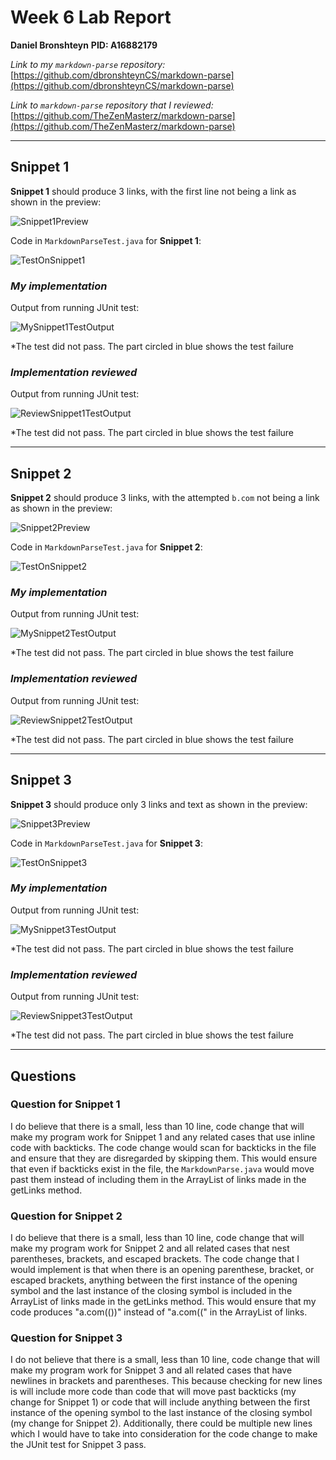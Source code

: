 # Week 6 Lab Report 
**Daniel Bronshteyn**
**PID: A16882179**

*Link to my `markdown-parse` repository:* [https://github.com/dbronshteynCS/markdown-parse](https://github.com/dbronshteynCS/markdown-parse)

*Link to `markdown-parse` repository that I reviewed:* [https://github.com/TheZenMasterz/markdown-parse](https://github.com/TheZenMasterz/markdown-parse)

---

## **Snippet 1**

**Snippet 1** should produce 3 links, with the first line not being a link as shown in the preview:

![Snippet1Preview](Week8ImagesFolder/Snippet1Expected.png)

Code in `MarkdownParseTest.java` for **Snippet 1**:

![TestOnSnippet1](Week8ImagesFolder/TurningSnippet1IntoTest.png)


### *My implementation*

Output from running JUnit test:

![MySnippet1TestOutput](Week8ImagesFolder/MySnippet1TestOutput.png)

*The test did not pass. The part circled in blue shows the test failure

### *Implementation reviewed*

Output from running JUnit test:

![ReviewSnippet1TestOutput](Week8ImagesFolder/ReviewSnippet1TestOutput.png)

*The test did not pass. The part circled in blue shows the test failure

---

## **Snippet 2**

**Snippet 2** should produce 3 links, with the attempted ```b.com``` not being a link as shown in the preview:

![Snippet2Preview](Week8ImagesFolder/Snippet2Expected.png)

Code in `MarkdownParseTest.java` for **Snippet 2**:

![TestOnSnippet2](Week8ImagesFolder/TurningSnippet2IntoTest.png)

### *My implementation*

Output from running JUnit test:

![MySnippet2TestOutput](Week8ImagesFolder/MySnippet2TestOutput.png)

*The test did not pass. The part circled in blue shows the test failure

### *Implementation reviewed*

Output from running JUnit test:

![ReviewSnippet2TestOutput](Week8ImagesFolder/ReviewSnippet2TestOutput.png)

*The test did not pass. The part circled in blue shows the test failure

---

## **Snippet 3**

**Snippet 3** should produce only 3 links and text as shown in the preview:

![Snippet3Preview](Week8ImagesFolder/Snippet3Expected.png)

Code in `MarkdownParseTest.java` for **Snippet 3**:

![TestOnSnippet3](Week8ImagesFolder/TurningSnippet3IntoTest.png)

### *My implementation*

Output from running JUnit test:

![MySnippet3TestOutput](Week8ImagesFolder/MySnippet3TestOutput.png)

*The test did not pass. The part circled in blue shows the test failure

### *Implementation reviewed*

Output from running JUnit test:

![ReviewSnippet3TestOutput](Week8ImagesFolder/ReviewSnippet3TestOutput.png)

*The test did not pass. The part circled in blue shows the test failure

---

## **Questions**

### **Question for Snippet 1**

I do believe that there is a small, less than 10 line, code change that will make my program work for Snippet 1 and any related cases that use inline code with backticks. The code change would scan for backticks in the file and ensure that they are disregarded by skipping them. This would ensure that even if backticks exist in the file, the `MarkdownParse.java` would move past them instead of including them in the ArrayList of links made in the getLinks method.

### **Question for Snippet 2**

I do believe that there is a small, less than 10 line, code change that will make my program work for Snippet 2 and all related cases that nest parentheses, brackets, and escaped brackets. The code change that I would implement is that when there is an opening parenthese, bracket, or escaped brackets, anything between the first instance of the opening symbol and the last instance of the closing symbol is included in the ArrayList of links made in the getLinks method. This would ensure that my code produces "a.com(())" instead of "a.com((" in the ArrayList of links. 

### **Question for Snippet 3**

I do not believe that there is a small, less than 10 line, code change that will make my program work for Snippet 3 and all related cases that have newlines in brackets and parentheses. This because checking for new lines is will include more code than code that will move past backticks (my change for Snippet 1) or code that will include anything between the first instance of the opening symbol to the last instance of the closing symbol (my change for Snippet 2). Additionally, there could be multiple new lines which I would have to take into consideration for the code change to make the JUnit test for Snippet 3 pass. 




